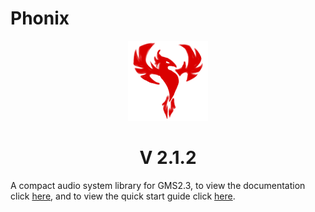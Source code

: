 # Phonix
<p align="center">
  <img src="/phonix.png" />
</p>

 <h1 align = "center"> <strong>V 2.1.2</strong> </h1>

A compact audio system library for GMS2.3, to view the documentation click [here](https://github.com/Andre-404/Phonix/wiki), and to view the quick start guide click [here](https://github.com/Andre-404/Phonix/wiki/Quick-start).
